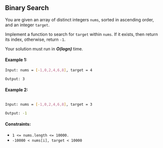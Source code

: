 ## Binary Search
You are given an array of distinct integers `nums`, sorted in ascending order, and an integer `target`.

Implement a function to search for `target` within `nums`. If it exists, then return its index, otherwise, return `-1`.

Your solution must run in **_O(logn)_** time.

####  Example 1:
```bash
Input: nums = [-1,0,2,4,6,8], target = 4

Output: 3
```
#### Example 2:
```bash

Input: nums = [-1,0,2,4,6,8], target = 3

Output: -1
```
#### Constraints:

- `1 <= nums.length <= 10000.`
- `-10000 < nums[i], target < 10000`
